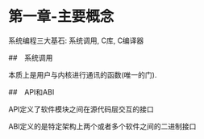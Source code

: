 # 第一章-主要概念

系统编程三大基石: 系统调用, C库, C编译器

##　系统调用

本质上是用户与内核进行通讯的函数(唯一的门).

##　API和ABI

API定义了软件模块之间在源代码层交互的接口

ABI定义的是特定架构上两个或者多个软件之间的二进制接口
